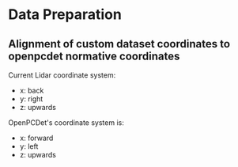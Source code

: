 # Data Preparation



## Alignment of custom dataset coordinates to openpcdet normative coordinates

Current Lidar coordinate system:
- x: back
- y: right
- z: upwards

 OpenPCDet's coordinate system is:

- x: forward
- y: left
- z: upwards


